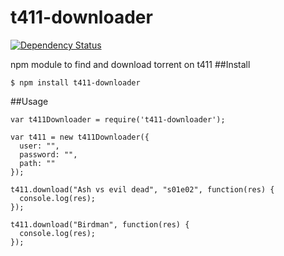 # t411-downloader
[![Dependency Status](https://david-dm.org/Hougo13/t411-downloader.svg)](https://david-dm.org/Hougo13/t411-downloader)

npm module to find and download torrent on t411
##Install
```
$ npm install t411-downloader
```
##Usage
```node
var t411Downloader = require('t411-downloader');

var t411 = new t411Downloader({
  user: "",
  password: "",
  path: ""
});

t411.download("Ash vs evil dead", "s01e02", function(res) {
  console.log(res);
});

t411.download("Birdman", function(res) {
  console.log(res);
});
```
